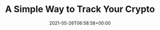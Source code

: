 ---
date: 2021-05-26T06:58:58+00:00

url: /lp/crypto
type: lp/crypto
content_class: landing-page home home-crypto

title: A Simple Way to Track Your <span class="is-green">Crypto</span>
heroText: Be in full control of your crypto investments with Claritus. One platform to track your crypto and all of your assets and investments - all in one place!
heroImg: /images/section-hero-crypto.png

section1Title: Track Any...
section1Text: Track ANY crypto currency type that exists (as the most well known Bitcoin, Ethereum and others).
section1Img: /images/section-2-crypto.png
section1ImgLazy: /images/section-2-crypto-min.png

section2Title: Transactions
section2Text: track your crypto transactions to have better out-of-the-box return calculations for your crypto investment. 
section2Img: /images/section-3-crypto.png
section2ImgLazy: /images/section-3-crypto-min.png

section3Title: aggregate
section3Text: aggregate a few coin types to a single crypto portfolio to have a broader view of your entire portfolio. Seeing clearly your crypto diversification, your overall portfolio crypto returns and more.
section3Img: /images/section-4.svg
section3ImgLazy: /images/section-4-min.png

section4Title: Clear & Concise
section4Text: At Claritus, we believe that you should have a clear, and understandable view of your assets and investments - without requiring a Master’s degree in Finance!
section4Img: /images/clear-concise-crypto.svg
section4ImgLazy: /images/clear-concise-crypto-min.png

section5Title: What our early adopters saying about us...
testimonials:
    - title: fantastic! The app is really well designed, loads very fast and I really appreciate the subtle details that have been included. I'm very happy to have found it.
      author: Richard F.
    - title: I really like using Claritus to keep track of all my assets and liabilities.
      author: Andress T.
    - title: I'm really excited to switch to Claritus as my primary tool and replace my old spreadsheet.
      author: Mike M.

section7Title: Privacy and Security Guaranteed
section7Text: We know your privacy and security are of the utmost importance to you, which is why we are committed to the highest standards of data security and encryption. With Claritus, you know your data is <span class="is-underline">for your eyes only</span>.
section7Img: /images/section-5.jpg
section7ImgLazy: /images/section-5-min.jpg
---